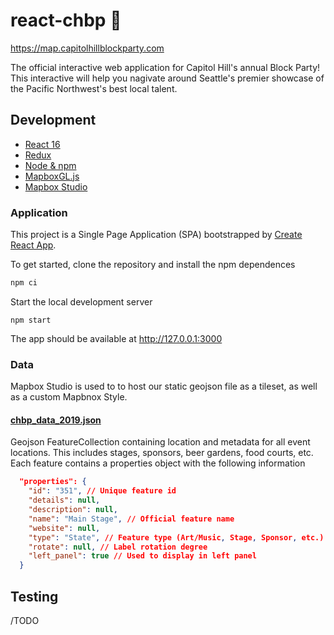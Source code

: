 # react-chbp 🎸

https://map.capitolhillblockparty.com

The official interactive web application for Capitol Hill's annual Block Party! This interactive will help you nagivate around Seattle's premier showcase of the Pacific Northwest's best local talent.

## Development

- [React 16](https://reactjs.org/)
- [Redux](https://redux.js.org/)
- [Node & npm](https://www.npmjs.com/)
- [MapboxGL.js](https://docs.mapbox.com/mapbox-gl-js/api/)
- [Mapbox Studio](https://www.mapbox.com/mapbox-studio)

### Application

This project is a Single Page Application (SPA) bootstrapped by [Create React App](https://github.com/facebookincubator/create-react-app).

To get started, clone the repository and install the npm dependences
```bash
npm ci
```

Start the local development server
```
npm start
```
The app should be available at http://127.0.0.1:3000

### Data
Mapbox Studio is used to to host our static geojson file as a tileset, as well as a custom Mapbnox Style.

#### [chbp_data_2019.json](/src/data/chbp_data_2019.json)

Geojson FeatureCollection containing location and metadata for all event locations. This includes stages, sponsors, beer gardens, food courts, etc. Each feature contains a properties object with the following information

```json
  "properties": {
    "id": "351", // Unique feature id
    "details": null,
    "description": null,
    "name": "Main Stage", // Official feature name
    "website": null,
    "type": "State", // Feature type (Art/Music, Stage, Sponsor, etc.)
    "rotate": null, // Label rotation degree
    "left_panel": true // Used to display in left panel
  }
```

## Testing

/TODO

